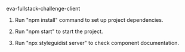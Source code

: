 eva-fullstack-challenge-client

1. Run "npm install" command to set up project dependencies.

2. Run "npm start" to start the project.

3. Run "npx styleguidist server" to check component documentation.


